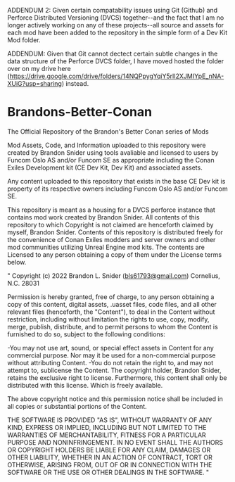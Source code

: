 ADDENDUM 2: Given certain compatability issues using Git (Github) and Perforce Distributed Versioning (DVCS) together--and the fact that I am no longer actively working on any of these projects--all source and assets for each mod have been added to the repository in the simple form of a Dev Kit Mod folder.

ADDENDUM: Given that Git cannot dectect certain subtle changes in the data structure of the Perforce DVCS folder, I have moved hosted the folder over on my drive here (https://drive.google.com/drive/folders/14NQPpygYqiY5rlI2XJMIYpE_nNA-XUiG?usp=sharing) instead.

# Brandons-Better-Conan
The Official Repository of the Brandon's Better Conan series of Mods

Mod Assets, Code, and Information uploaded to this repository were created by Brandon Snider using tools avaliable and licensed to users by Funcom Oslo AS and/or Funcom SE as appropriate including the Conan Exiles Development kit (CE Dev Kit, Dev Kit) and associated assets.

Any content uploaded to this repository that exists in the base CE Dev kit is property of its respective owners including Funcom Oslo AS and/or Funcom SE. 

This repository is meant as a housing for a DVCS perforce instance that contains mod work created by Brandon Snider. All contents of this repository to which Copyright is not claimed are henceforth claimed by myself, Brandon Snider. Contents of this repository is distributed freely for the convenience of Conan Exiles modders and server owners and other mod communities utilizing Unreal Engine mod kits. The contents are Licensed to any person obtaining a copy of them under the License terms below.

"
Copyright (c) 2022 Brandon L. Snider (bls61793@gmail.com) Cornelius, N.C. 28031

Permission is hereby granted, free of charge, to any person obtaining a copy
of this content, digital assets, .uasset files, code files, and all other relevant files (henceforth, the "Content"), to deal
in the Content without restriction, including without limitation the rights
to use, copy, modify, merge, publish, distribute, and to permit persons to whom the Content is
furnished to do so, subject to the following conditions:

-You may not use art, sound, or special effect assets in Content for any commercial purpose. Nor may it be used for a non-commercial purpose without attributing Content.
-You do not retain the right to, and may not attempt to, sublicense the Content. The copyright holder, Brandon Snider, retains the exclusive right to license. Furthermore, this content shall only be distributed with this license. Which is freely available.

The above copyright notice and this permission notice shall be included in all
copies or substantial portions of the Content.

THE SOFTWARE IS PROVIDED "AS IS", WITHOUT WARRANTY OF ANY KIND, EXPRESS OR
IMPLIED, INCLUDING BUT NOT LIMITED TO THE WARRANTIES OF MERCHANTABILITY,
FITNESS FOR A PARTICULAR PURPOSE AND NONINFRINGEMENT. IN NO EVENT SHALL THE
AUTHORS OR COPYRIGHT HOLDERS BE LIABLE FOR ANY CLAIM, DAMAGES OR OTHER
LIABILITY, WHETHER IN AN ACTION OF CONTRACT, TORT OR OTHERWISE, ARISING FROM,
OUT OF OR IN CONNECTION WITH THE SOFTWARE OR THE USE OR OTHER DEALINGS IN THE
SOFTWARE.
"

